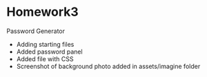 # Homework3
Password Generator

* Adding starting files
* Added password panel
* Added file with CSS 
* Screenshot of background photo added in assets/imagine folder
